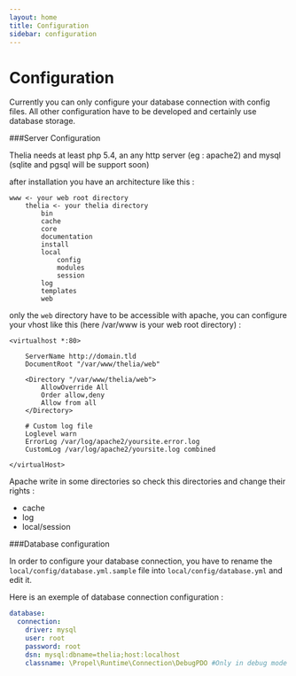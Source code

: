 ```yaml
---
layout: home
title: Configuration
sidebar: configuration
---
```


<div class="page-header">
    <h1>Configuration</h1>
</div>

Currently you can only configure your database connection with config files. All other configuration have to be developed and certainly use database storage.

###Server Configuration

Thelia needs at least php 5.4, an any http server (eg : apache2) and mysql (sqlite and pgsql will be support soon)

after installation you have an architecture like this :

```
www <- your web root directory
    thelia <- your thelia directory
        bin
        cache
        core
        documentation
        install
        local
            config
            modules
            session
        log
        templates
        web
```


only the ```web``` directory have to be accessible with apache, you can configure your vhost like this (here /var/www is your web root directory) :

```
<virtualhost *:80>

	ServerName http://domain.tld
	DocumentRoot "/var/www/thelia/web"

	<Directory "/var/www/thelia/web">
	    AllowOverride All
        Order allow,deny
        Allow from all
	</Directory>

	# Custom log file
    Loglevel warn
    ErrorLog /var/log/apache2/yoursite.error.log
    CustomLog /var/log/apache2/yoursite.log combined

</virtualHost>

```


Apache write in some directories so check this directories and change their rights :

* cache
* log
* local/session


###Database configuration

In order to configure your database connection, you have to rename the ```local/config/database.yml.sample``` file into ```local/config/database.yml``` and edit it.

Here is an exemple of database connection configuration :

``` yaml
database:
  connection:
    driver: mysql
    user: root
    password: root
    dsn: mysql:dbname=thelia;host:localhost
    classname: \Propel\Runtime\Connection\DebugPDO #Only in debug mode and if you want all query debug information
```


